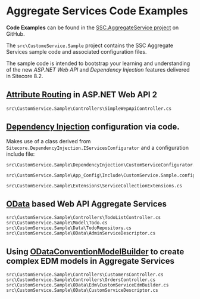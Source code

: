 # Aggregate Services Code Examples

**Code Examples** can be found in the [SSC.AggregateService project](http://bit.ly/ssc-aggregate) on GitHub.

The `src\CustomeService.Sample` project contains the SSC Aggregate Services sample code and associated configuration files.
    
The sample code is intended to bootstrap your learning and understanding of the new *ASP.NET Web API* and *Dependency Injection* features delivered in Sitecore 8.2.

## [Attribute Routing](https://www.asp.net/web-api/overview/web-api-routing-and-actions/attribute-routing-in-web-api-2) in ASP.NET Web API 2 

```
src\CustomService.Sample\Controllers\SimpleWepApiController.cs
```

## [Dependency Injection](https://msdn.microsoft.com/en-us/magazine/mt707534/) configuration via code.

Makes use of a class derived from `Sitecore.DependencyInjection.IServicesConfigurator` and a configuration include file:

```
src\CustomService.Sample\DependencyInjection\CustomServiceConfigurator.cs
      
src\CustomService.Sample\App_Config\Include\CustomService.Sample.config

src\CustomService.Sample\Extensions\ServiceCollectionExtensions.cs
```

## [OData](http://www.odata.org/documentation/) based Web API Aggregate Services

```
src\CustomService.Sample\Controllers\TodoListController.cs
src\CustomService.Sample\Model\Todo.cs
src\CustomService.Sample\Data\TodoRepository.cs
src\CustomService.Sample\OData\AdminServiceDescriptor.cs 
```

## Using [ODataConventionModelBuilder](https://msdn.microsoft.com/en-us/library/system.web.http.odata.builder.odataconventionmodelbuilder/) to create complex EDM models in Aggregate Services

```
src\CustomService.Sample\Controllers\CustomersController.cs
src\CustomService.Sample\Controllers\OrdersController.cs
src\CustomService.Sample\OData\Edm\CustomServiceEdmBuilder.cs
src\CustomService.Sample\OData\CustomServiceDescriptor.cs        
```